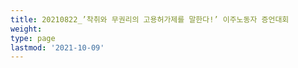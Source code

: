 ```yaml
---
title: 20210822_’착취와 무권리의 고용허가제를 말한다!’ 이주노동자 증언대회
weight: 
type: page
lastmod: '2021-10-09'
---
```


